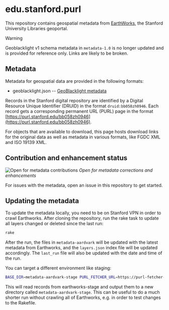 # edu.stanford.purl

This repository contains geospatial metadata from [EarthWorks](https://earthworks.stanford.edu), the Stanford University Libraries geoportal.

> [!WARNING]  
> Geoblacklight v1 schema metadata in `metadata-1.0` is no longer updated and is provided for reference only. Links are likely to be broken.

## Metadata

Metadata for geospatial data are provided in the following formats:

- geoblacklight.json -- [GeoBlacklight metadata](https://github.com/geoblacklight/geoblacklight/blob/master/schema/geoblacklight-schema.md)

Records in the Stanford digital repository are identified by a Digital Resource Unique Identifier (DRUID) in the format `druid:bb058zh0946`. Each record gets a corresponding permanent URL (PURL) page in the format [https://purl.stanford.edu/bb058zh0946](https://purl.stanford.edu/bb058zh0946).

For objects that are available to download, this page hosts download links for the original data as well as metadata in various formats, like FGDC XML and ISO 19139 XML.

## Contribution and enhancement status

![Open for metadata contributions](https://upload.wikimedia.org/wikipedia/commons/archive/0/0e/20170421060213%21Location_dot_green.svg) *Open for metadata corrections and enhancements*

For issues with the metadata, open an issue in this repository to get started.

## Updating the metadata

To update the metadata locally, you need to be on Stanford VPN in order to crawl Earthworks. After cloning the repository, run the rake task to update all layers changed or deleted since the last run:

```bash
rake
```

After the run, the files in `metadata-aardvark` will be updated with the latest metadata from Earthworks, and the `layers.json` index file will be updated accordingly. The `last_run` file will also be updated with the date and time of the run.

You can target a different environment like staging:

```bash
BASE_DIR=metadata-aardvark-stage PURL_FETCHER_URL=https://purl-fetcher-stage.stanford.edu CATALOG_URL=https://earthworks-stage.stanford.edu/catalog rake
```

This will read records from earthworks-stage and output them to a new directory called `metadata-aardvark-stage`. This can be useful to do a much shorter run without crawling all of Earthworks, e.g. in order to test changes to the Rakefile.
